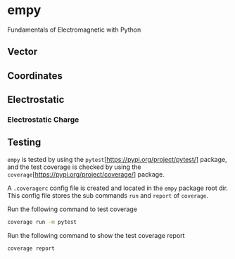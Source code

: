 # empy

Fundamentals of Electromagnetic with Python

## Vector

## Coordinates

## Electrostatic

### Electrostatic Charge

## Testing

`empy` is tested by using the `pytest`[https://pypi.org/project/pytest/] package, and the test coverage is checked by using the `coverage`[https://pypi.org/project/coverage/] package.

A `.coveragerc` config file is created and located in the `empy` package root dir. This config file stores the sub commands `run` and `report` of `coverage`.

Run the following command to test coverage

```bash
coverage run -m pytest
```

Run the following command to show the test coverage report

```bash
coverage report
```
